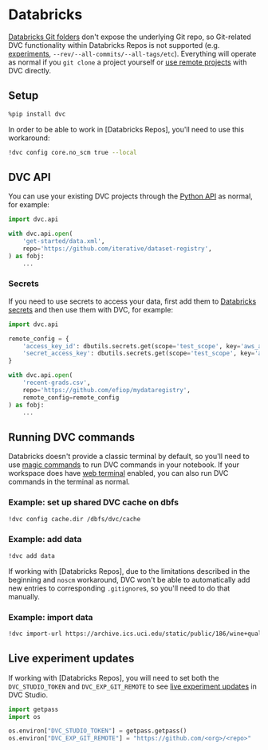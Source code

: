 # Databricks

[Databricks Git folders] don't expose the underlying Git repo, so Git-related
DVC functionality within Databricks Repos is not supported (e.g. [experiments],
`--rev/--all-commits/--all-tags/etc`). Everything will operate as normal if you
`git clone` a project yourself or [use remote projects](#dvc-api) with DVC
directly.

## Setup

```bash
%pip install dvc
```

In order to be able to work in [Databricks Repos], you'll need to use this
workaround:

```bash
!dvc config core.no_scm true --local
```

## DVC API

You can use your existing DVC projects through the [Python API] as normal, for
example:

```python
import dvc.api

with dvc.api.open(
    'get-started/data.xml',
    repo='https://github.com/iterative/dataset-registry',
) as fobj:
    ...
```

### Secrets

If you need to use secrets to access your data, first add them to [Databricks
secrets] and then use them with DVC, for example:

```python
import dvc.api

remote_config = {
    'access_key_id': dbutils.secrets.get(scope='test_scope', key='aws_access_key_id'),
    'secret_access_key': dbutils.secrets.get(scope='test_scope', key='aws_secret_access_key'),
}

with dvc.api.open(
    'recent-grads.csv',
    repo='https://github.com/efiop/mydataregistry',
    remote_config=remote_config
) as fobj:
    ...
```

## Running DVC commands

Databricks doesn't provide a classic terminal by default, so you'll need to use
[magic commands] to run DVC commands in your notebook. If your workspace does
have [web terminal] enabled, you can also run DVC commands in the terminal as
normal.

### Example: set up shared DVC cache on dbfs

```bash
!dvc config cache.dir /dbfs/dvc/cache
```

### Example: add data

```bash
!dvc add data
```

If working with [Databricks Repos], due to the limitations described in the
beginning and `noscm` workaround, DVC won't be able to automatically add new
entries to corresponding `.gitignore`s, so you'll need to do that manually.

### Example: import data

```bash
!dvc import-url https://archive.ics.uci.edu/static/public/186/wine+quality.zip
```

## Live experiment updates

If working with [Databricks Repos], you will need to set both the
`DVC_STUDIO_TOKEN` and `DVC_EXP_GIT_REMOTE` to see [live experiment updates] in
DVC Studio.

```python
import getpass
import os

os.environ["DVC_STUDIO_TOKEN"] = getpass.getpass()
os.environ["DVC_EXP_GIT_REMOTE"] = "https://github.com/<org>/<repo>"
```

[Databricks Git folders]: https://docs.databricks.com/en/repos/index.html
[experiments]: /doc/start/experiments
[Python API]: /doc/api-reference
[Databricks secrets]: https://docs.databricks.com/en/security/secrets/index.html
[magic commands]:
  https://ipython.readthedocs.io/en/stable/interactive/magics.html
[web terminal]: https://docs.databricks.com/en/clusters/web-terminal.html
[live experiment updates]:
  /doc/studio/user-guide/experiments/live-metrics-and-plots
